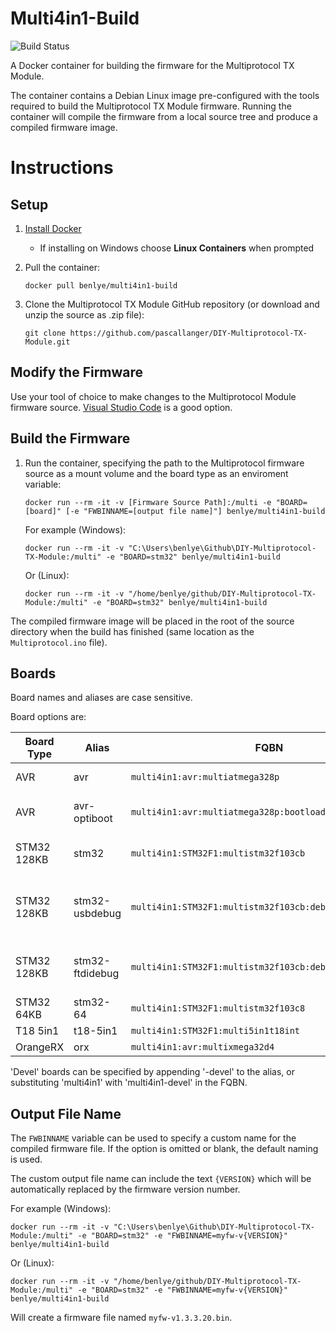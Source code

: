 # Multi4in1-Build
![Build Status](https://github.com/benlye/Multi4in1-Build/actions/workflows/main.yml/badge.svg?branch=master)

A Docker container for building the firmware for the Multiprotocol TX Module.

The container contains a Debian Linux image pre-configured with the tools required to build the Multiprotocol TX Module firmware.  Running the container will compile the firmware from a local source tree and produce a compiled firmware image.

# Instructions
## Setup
1. [Install Docker](https://docs.docker.com/install/)
   * If installing on Windows choose **Linux Containers** when prompted

1. Pull the container:

   `docker pull benlye/multi4in1-build`

1. Clone the Multiprotocol TX Module GitHub repository (or download and unzip the source as .zip file):

   `git clone https://github.com/pascallanger/DIY-Multiprotocol-TX-Module.git`

## Modify the Firmware
Use your tool of choice to make changes to the Multiprotocol Module firmware source.  [Visual Studio Code](https://code.visualstudio.com/download) is a good option.

## Build the Firmware
1. Run the container, specifying the path to the Multiprotocol firmware source as a mount volume and the board type as an enviroment variable:

   `docker run --rm -it -v [Firmware Source Path]:/multi -e "BOARD=[board]" [-e "FWBINNAME=[output file name]"] benlye/multi4in1-build`
   
   For example (Windows):
   
   `docker run --rm -it -v "C:\Users\benlye\Github\DIY-Multiprotocol-TX-Module:/multi" -e "BOARD=stm32" benlye/multi4in1-build`
   
   Or (Linux):
   
   `docker run --rm -it -v "/home/benlye/github/DIY-Multiprotocol-TX-Module:/multi" -e "BOARD=stm32" benlye/multi4in1-build`

The compiled firmware image will be placed in the root of the source directory when the build has finished (same location as the `Multiprotocol.ino` file).  

## Boards
Board names and aliases are case sensitive.

Board options are:

| Board Type | Alias | FQBN | Equivalent IDE Option |
| --- | --- | --- | --- |
| AVR | avr | `multi4in1:avr:multiatmega328p` | Bootloader => None |
| AVR | avr-optiboot | `multi4in1:avr:multiatmega328p:bootloader=optiboot` | Bootloader => Optiboot |
| STM32 128KB | stm32 | `multi4in1:STM32F1:multistm32f103cb` | Debug Option => None |
| STM32 128KB | stm32-usbdebug | `multi4in1:STM32F1:multistm32f103cb:debug_option=native` | Debug Option => Native USB Debugging |
| STM32 128KB | stm32-ftdidebug | `multi4in1:STM32F1:multistm32f103cb:debug_option=ftdi` | Debug Option => FTDI Debugging |
| STM32 64KB | stm32-64 | `multi4in1:STM32F1:multistm32f103c8` | |
| T18 5in1 | t18-5in1 | `multi4in1:STM32F1:multi5in1t18int` | |
| OrangeRX | orx | `multi4in1:avr:multixmega32d4` | |

'Devel' boards can be specified by appending '-devel' to the alias, or substituting 'multi4in1' with 'multi4in1-devel' in the FQBN.

## Output File Name
The `FWBINNAME` variable can be used to specify a custom name for the compiled firmware file. If the option is omitted or blank, the default naming is used.

The custom output file name can include the text `{VERSION}` which will be automatically replaced by the firmware version number.

For example (Windows):
   
`docker run --rm -it -v "C:\Users\benlye\Github\DIY-Multiprotocol-TX-Module:/multi" -e "BOARD=stm32" -e "FWBINNAME=myfw-v{VERSION}" benlye/multi4in1-build`
   
Or (Linux):
   
`docker run --rm -it -v "/home/benlye/github/DIY-Multiprotocol-TX-Module:/multi" -e "BOARD=stm32" -e "FWBINNAME=myfw-v{VERSION}" benlye/multi4in1-build`

Will create a firmware file named `myfw-v1.3.3.20.bin`.
